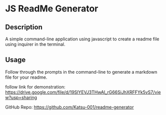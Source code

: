 # JS ReadMe Generator

## Description

A simple command-line application using javascript to create a readme file using inquirer in the terminal.

## Usage

Follow through the prompts in the command-line to generate a markdown file for your readme.

follow link for demonstration: 
https://drive.google.com/file/d/19SlYEVJ3THwAl_rG66SiJhXRFFYk5vS7/view?usp=sharing

GitHub Repo:
https://github.com/Katsu-001/readme-generator